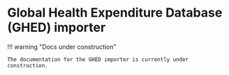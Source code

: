 # Global Health Expenditure Database (GHED) importer

!!! warning "Docs under construction"

    The documentation for the GHED importer is currently under construction.